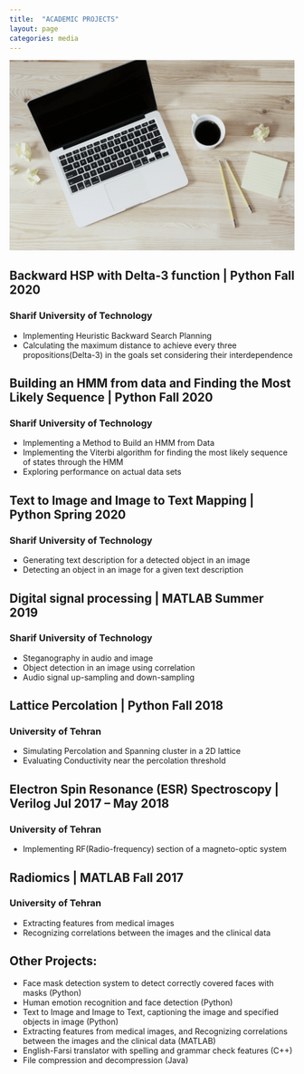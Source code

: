 ```yaml
---
title:  "ACADEMIC PROJECTS"
layout: page
categories: media
---
```



![academic projects](AcademicProject.webp)

## Backward HSP with Delta-3 function | Python Fall 2020
### Sharif University of Technology
- Implementing Heuristic Backward Search Planning
- Calculating the maximum distance to achieve every three propositions(Delta-3) in the goals set considering their interdependence

## Building an HMM from data and Finding the Most Likely Sequence | Python Fall 2020
### Sharif University of Technology
- Implementing a Method to Build an HMM from Data
- Implementing the Viterbi algorithm for finding the most likely sequence of states through the HMM
- Exploring performance on actual data sets

## Text to Image and Image to Text Mapping | Python Spring 2020
### Sharif University of Technology
- Generating text description for a detected object in an image
- Detecting an object in an image for a given text description

## Digital signal processing | MATLAB Summer 2019
### Sharif University of Technology
- Steganography in audio and image
- Object detection in an image using correlation
- Audio signal up-sampling and down-sampling

## Lattice Percolation | Python Fall 2018
### University of Tehran
- Simulating Percolation and Spanning cluster in a 2D lattice
- Evaluating Conductivity near the percolation threshold

## Electron Spin Resonance (ESR) Spectroscopy | Verilog Jul 2017 – May 2018
### University of Tehran
- Implementing RF(Radio-frequency) section of a magneto-optic system

## Radiomics | MATLAB Fall 2017
### University of Tehran
- Extracting features from medical images
- Recognizing correlations between the images and the clinical data

## Other Projects:
- Face mask detection system to detect correctly covered faces with masks (Python)
- Human emotion recognition and face detection (Python)
- Text to Image and Image to Text, captioning the image and specified objects in image (Python)
- Extracting features from medical images, and Recognizing correlations between the images and the clinical data (MATLAB)
- English-Farsi translator with spelling and grammar check features (C++)
- File compression and decompression (Java)
